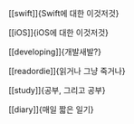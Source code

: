 
[[swift]]{Swift에 대한 이것저것}

[[iOS]]{iOS에 대한 이것저것}

[[developing]]{개발새발?}

[[readordie]]{읽거나 그냥 죽거나}

[[study]]{공부, 그리고 공부}

[[diary]]{매일 짧은 일기}

